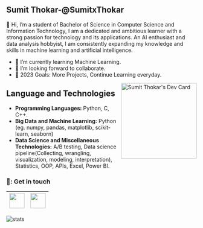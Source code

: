 ## Sumit Thokar-@SumitxThokar                       
👋 Hi, I’m a student of Bachelor of Science in Computer Science and Information Technology, I am a dedicated and ambitious learner with a strong passion for technology and its applications. An AI enthusiast and data analysis hobbyist, I am consistently expanding my knowledge and skills in machine learning and artificial intelligence.
<br>
- 🌱 I’m currently learning Machine Learning.
- 👯 I’m looking forward to collaborate.
- 🥅 2023 Goals: More Projects, Continue Learning everyday.
<div>
<a href="https://app.daily.dev/SumitxT"><img align='right' src="https://api.daily.dev/devcards/f9d6e5f5d65848ca97d62f5ca42107a6.png?r=wz8" width="200" alt="Sumit Thokar's Dev Card"/></a>
  </div>

## Language and Technologies
- **Programming Languages:** Python, C, C++.
- **Big Data and Machine Learning:** Python (eg. numpy, pandas, matplotlib, scikit-learn, seaborn)
- **Data Science and Miscellaneous Technologies:** A/B testing, Data science pipeline(Collecting, wrangling, visualization, modeling, interpretation), Statistics, OOP, APIs, Excel, Power BI.


### 💬: Get in touch
<a href="https://www.linkedin.com/in/sumit-thokar/"><img src="https://cdn2.iconfinder.com/data/icons/social-media-2285/512/1_Linkedin_unofficial_colored_svg-128.png" width="40"></a>|<a href="https://twitter.com/SumitxThokar"><img src="https://www.vectorlogo.zone/logos/twitter/twitter-official.svg" width="40"></a>
|--|--|

![stats](https://github-readme-stats.vercel.app/api?username=SumitxThokar&show_icons=true&theme=midnight-purple)

